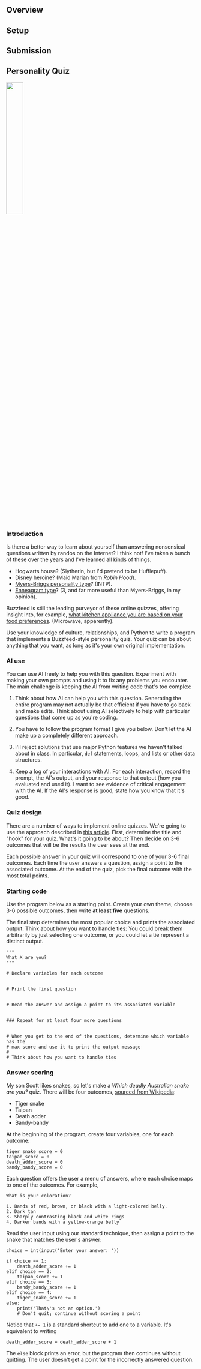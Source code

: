 #



## Overview


## Setup


## Submission


## Personality Quiz

<img src="https://i.pinimg.com/originals/c8/67/d7/c867d7bed74dcd85220972edfc1a7cc7.jpg" width="30%" />

### Introduction

Is there a better way to learn about yourself than answering nonsensical questions written by randos on the Internet? I think not! I've taken a bunch of these over the years and I've learned all kinds of things.

- Hogwarts house? (Slytherin, but I'd pretend to be Hufflepuff).
- Disney heroine? (Maid Marian from *Robin Hood*).
- [Myers-Briggs personality type](https://www.myersbriggs.org/my-mbti-personality-type/mbti-basics/the-16-mbti-types.htm)? (INTP).
- [Enneagram type](https://www.narrativeenneagram.org/tour-the-nine-types/)? (3, and far more useful than Myers-Briggs, in my opinion).

Buzzfeed is still the leading purveyor of these online quizzes, offering insight into, for example, [what kitchen appliance you are based on your food preferences](https://www.buzzfeed.com/catmjohnston/which-kitchen-appliance-are-you-based-on-your-food-8arc2wkfy8). (Microwave, apparently).

Use your knowledge of culture, relationships, and Python to write a program that implements a Buzzfeed-style personality quiz. Your quiz can be about anything that you want, as long as it's your own original implementation.

### AI use

You can use AI freely to help you with this question. Experiment with making your own prompts and using it to fix any problems you encounter. The main challenge is keeping the AI from writing code that's too complex:

1. Think about how AI can help you with this question. Generating the entire program may not actually be that efficient if you have to go back and make edits. Think about using AI selectively to help with particular questions that come up as you're coding.

2. You have to follow the program format I give you below. Don't let the AI make up a completely different approach.

3. I'll reject solutions that use major Python features we haven't talked about in class. In particular, `def` statements, loops, and lists or other data structures.

4. Keep a log of your interactions with AI. For each interaction, record the prompt, the AI's output, and your response to that output (how you evaluated and used it). I want to see evidence of critical engagement with the AI. If the AI's response is good, state how you know that it's good.

### Quiz design

There are a number of ways to implement online quizzes. We're going to use the approach described in [this article](https://www.buzzfeed.com/annakopsky/everything-you-need-to-know-to-make-a-buzzfeed-personality). First, determine the title and "hook" for your quiz. What's it going to be about? Then decide on 3-6 outcomes that will be the results the user sees at the end.

Each possible answer in your quiz will correspond to one of your 3-6 final outcomes. Each time the user answers a question, assign a point to the associated outcome. At the end of the quiz, pick the final outcome with the most total points.


### Starting code

Use the program below as a starting point. Create your own theme, choose 3-6 possible outcomes, then write **at least five** questions.

The final step determines the most popular choice and prints the associated output. Think about how you want to handle ties: You could break them arbitrarily by just selecting one outcome, or you could let a tie represent a distinct output.

```
"""
What X are you?
"""

# Declare variables for each outcome


# Print the first question


# Read the answer and assign a point to its associated variable


### Repeat for at least four more questions


# When you get to the end of the questions, determine which variable has the
# max score and use it to print the output message
#
# Think about how you want to handle ties

```

### Answer scoring

My son Scott likes snakes, so let's make a *Which deadly Australian snake are you?* quiz. There will be four outcomes, [sourced from Wikipedia](https://en.wikipedia.org/wiki/Snakes_of_Australia):

- Tiger snake
- Taipan
- Death adder
- Bandy-bandy

At the beginning of the program, create four variables, one for each outcome:

```
tiger_snake_score = 0
taipan_score = 0
death_adder_score = 0
bandy_bandy_score = 0
```

Each question offers the user a menu of answers, where each choice maps to one of the outcomes. For example,
```
What is your coloration?

1. Bands of red, brown, or black with a light-colored belly.
2. Dark tan
3. Sharply contrasting black and white rings
4. Darker bands with a yellow-orange belly
```
Read the user input using our standard technique, then assign a point to the snake that matches the user's answer:
```
choice = int(input('Enter your answer: '))

if choice == 1:
    death_adder_score += 1
elif choice == 2:
    taipan_score += 1
elif choice == 3:
    bandy_bandy_score += 1
elif choice == 4:
    tiger_snake_score += 1
else:
    print('That\'s not an option.')
    # Don't quit; continue without scoring a point
```
Notice that `+= 1` is a standard shortcut to add one to a variable. It's equivalent to writing
```
death_adder_score = death_adder_score + 1
```
The `else` block prints an error, but the program then continues without quitting. The user doesn't get a point for the incorrectly answered question.



## 

